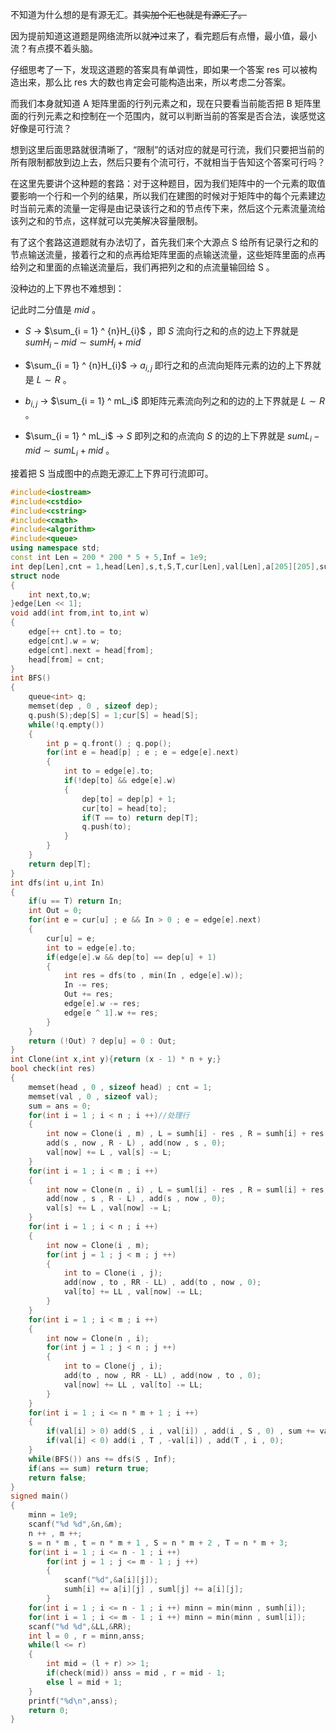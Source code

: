 不知道为什么想的是有源无汇。~~其实加个汇也就是有源汇了。~~     

因为提前知道这道题是网络流所以就~~冲~~过来了，看完题后有点懵，最小值，最小流？有点摸不着头脑。    

仔细思考了一下，发现这道题的答案具有单调性，即如果一个答案 res 可以被构造出来，那么比 res 大的数也肯定会可能构造出来，所以考虑二分答案。    

而我们本身就知道 A 矩阵里面的行列元素之和，现在只要看当前能否把 B 矩阵里面的行列元素之和控制在一个范围内，就可以判断当前的答案是否合法，诶感觉这好像是可行流？

想到这里后面思路就很清晰了，“限制”的话对应的就是可行流，我们只要把当前的所有限制都放到边上去，然后只要有个流可行，不就相当于告知这个答案可行吗？  

在这里先要讲个这种题的套路：对于这种题目，因为我们矩阵中的一个元素的取值要影响一个行和一个列的结果，所以我们在建图的时候对于矩阵中的每个元素建边时当前元素的流量一定得是由记录该行之和的节点传下来，然后这个元素流量流给该列之和的节点，这样就可以完美解决容量限制。

有了这个套路这道题就有办法切了，首先我们来个大源点 S 给所有记录行之和的节点输送流量，接着行之和的点再给矩阵里面的点输送流量，这些矩阵里面的点再给列之和里面的点输送流量后，我们再把列之和的点流量输回给 S 。

没种边的上下界也不难想到：    

记此时二分值是 $mid$ 。

- $S$ -> $\sum_{i = 1} ^ {n}H_{i}$ ，即 $S$ 流向行之和的点的边上下界就是 $sumH_i - mid \sim sumH_i + mid$    
 
- $\sum_{i = 1} ^ {n}H_{i}$ -> $a_{i,j}$ 即行之和的点流向矩阵元素的边的上下界就是 $L \sim R$ 。
 
- $b_{i,j}$ -> $\sum_{i = 1} ^ mL_i$ 即矩阵元素流向列之和的边的上下界就是 $L \sim R$ 。
     
- $\sum_{i = 1} ^ mL_i$ -> $S$ 即列之和的点流向 $S$ 的边的上下界就是 $sumL_i - mid \sim sumL_i + mid$ 。    

接着把 S 当成图中的点跑无源汇上下界可行流即可。    

```cpp
#include<iostream>
#include<cstdio>
#include<cstring>
#include<cmath>
#include<algorithm>
#include<queue>
using namespace std;
const int Len = 200 * 200 * 5 + 5,Inf = 1e9;
int dep[Len],cnt = 1,head[Len],s,t,S,T,cur[Len],val[Len],a[205][205],sumh[205],suml[205],LL,RR,n,m,sum,ans,minn;
struct node
{
	int next,to,w;
}edge[Len << 1];
void add(int from,int to,int w)
{
	edge[++ cnt].to = to;
	edge[cnt].w = w;
	edge[cnt].next = head[from];
	head[from] = cnt;
}
int BFS()
{
	queue<int> q;
	memset(dep , 0 , sizeof dep);
	q.push(S);dep[S] = 1;cur[S] = head[S];
	while(!q.empty())
	{
		int p = q.front() ; q.pop();
		for(int e = head[p] ; e ; e = edge[e].next)
		{
			int to = edge[e].to;
			if(!dep[to] && edge[e].w)
			{
				dep[to] = dep[p] + 1;
				cur[to] = head[to];
				if(T == to) return dep[T];
				q.push(to);
			}
		}
	}
	return dep[T];
}
int dfs(int u,int In)
{
	if(u == T) return In;
	int Out = 0;
	for(int e = cur[u] ; e && In > 0 ; e = edge[e].next)
	{
		cur[u] = e;
		int to = edge[e].to;
		if(edge[e].w && dep[to] == dep[u] + 1)
		{
			int res = dfs(to , min(In , edge[e].w));
			In -= res;
			Out += res;
			edge[e].w -= res;
			edge[e ^ 1].w += res; 
		}
	}
	return (!Out) ? dep[u] = 0 : Out;
}
int Clone(int x,int y){return (x - 1) * n + y;}
bool check(int res)
{
	memset(head , 0 , sizeof head) ; cnt = 1;
	memset(val , 0 , sizeof val);
	sum = ans = 0;
	for(int i = 1 ; i < n ; i ++)//处理行
	{
		int now = Clone(i , m) , L = sumh[i] - res , R = sumh[i] + res;//L = sumh[i] - res , R = sumh[i] + res
		add(s , now , R - L) , add(now , s , 0);
		val[now] += L , val[s] -= L;
	}
	for(int i = 1 ; i < m ; i ++)
	{
		int now = Clone(n , i) , L = suml[i] - res , R = suml[i] + res;
		add(now , s , R - L) , add(s , now , 0);
		val[s] += L , val[now] -= L; 
	}
	for(int i = 1 ; i < n ; i ++)
	{
		int now = Clone(i , m);
		for(int j = 1 ; j < m ; j ++)
		{
			int to = Clone(i , j);
			add(now , to , RR - LL) , add(to , now , 0);
			val[to] += LL , val[now] -= LL; 
		}
	} 
	for(int i = 1 ; i < m ; i ++)
	{
		int now = Clone(n , i);
		for(int j = 1 ; j < n ; j ++)
		{
			int to = Clone(j , i);
			add(to , now , RR - LL) , add(now , to , 0);
			val[now] += LL , val[to] -= LL;
		}
	}
	for(int i = 1 ; i <= n * m + 1 ; i ++)
	{
		if(val[i] > 0) add(S , i , val[i]) , add(i , S , 0) , sum += val[i];
		if(val[i] < 0) add(i , T , -val[i]) , add(T , i , 0);
	}
	while(BFS()) ans += dfs(S , Inf);
	if(ans == sum) return true;
	return false;
}
signed main()
{
	minn = 1e9;
	scanf("%d %d",&n,&m);
	n ++ , m ++;
	s = n * m , t = n * m + 1 , S = n * m + 2 , T = n * m + 3; 
	for(int i = 1 ; i <= n - 1 ; i ++)
		for(int j = 1 ; j <= m - 1 ; j ++) 
		{
			scanf("%d",&a[i][j]);
			sumh[i] += a[i][j] , suml[j] += a[i][j];
		}
	for(int i = 1 ; i <= n - 1 ; i ++) minn = min(minn , sumh[i]);
	for(int i = 1 ; i <= m - 1 ; i ++) minn = min(minn , suml[i]);
	scanf("%d %d",&LL,&RR);
	int l = 0 , r = minn,anss;
	while(l <= r)
	{
		int mid = (l + r) >> 1;
		if(check(mid)) anss = mid , r = mid - 1;
		else l = mid + 1; 
	}
	printf("%d\n",anss);
	return 0;
}
```